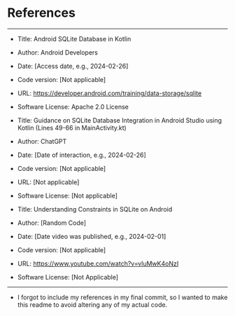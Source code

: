 # References

***************************************************************************************
* Title: Android SQLite Database in Kotlin
* Author: Android Developers
* Date: [Access date, e.g., 2024-02-26]
* Code version: [Not applicable]
* URL: https://developer.android.com/training/data-storage/sqlite
* Software License: Apache 2.0 License

* Title: Guidance on SQLite Database Integration in Android Studio using Kotlin (Lines 49-66 in MainActivity.kt)
* Author: ChatGPT
* Date: [Date of interaction, e.g., 2024-02-26]
* Code version: [Not applicable]
* URL: [Not applicable]
* Software License: [Not applicable]

* Title: Understanding Constraints in SQLite on Android
* Author: [Random Code]
* Date: [Date video was published, e.g., 2024-02-01]
* Code version: [Not applicable]
* URL: https://www.youtube.com/watch?v=vluMwK4oNzI
* Software License: [Not Applicable]
***************************************************************************************


* I forgot to include my references in my final commit, so I wanted to make this readme to avoid altering any of my actual code.




